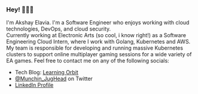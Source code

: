 ### Hey! 👋:technologist:
I'm Akshay Elavia. I'm a Software Engineer who enjoys working with cloud technologies, DevOps, and cloud security. </br>
Currently working at Electronic Arts (so cool, i know right!) as a Software Engineering Cloud Intern, where I work with Golang, Kubernetes and AWS. My team is responsible for developing and running massive Kubernetes clusters to support online multiplayer gaming sessions for a wide variety of EA games. Feel free to contact me on any of the following socials: </br>
- Tech Blog: [Learning Orbit](https://itselavia.github.io) </br>
- [@Munchin_JugHead](https://twitter.com/Munchin_JugHead) on Twitter </br>
- [LinkedIn Profile](https://www.linkedin.com/in/akshay-elavia-30969919/) </br>

<!--
**itselavia/itselavia** is a ✨ _special_ ✨ repository because its `README.md` (this file) appears on your GitHub profile.

Here are some ideas to get you started:

- 🔭 I’m currently working on ...
- 🌱 I’m currently learning ...
- 👯 I’m looking to collaborate on ...
- 🤔 I’m looking for help with ...
- 💬 Ask me about ...
- 📫 How to reach me: ...
- 😄 Pronouns: ...
- ⚡ Fun fact: ...
-->
